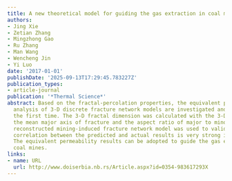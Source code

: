 ```yaml
---
title: A new theoretical model for guiding the gas extraction in coal mines
authors:
- Jing Xie
- Zetian Zhang
- Mingzhong Gao
- Ru Zhang
- Man Wang
- Wencheng Jin
- Yi Luo
date: '2017-01-01'
publishDate: '2025-09-13T17:29:45.783227Z'
publication_types:
- article-journal
publication: '*Thermal Science*'
abstract: Based on the fractal-percolation properties, the equivalent permeability
  analysis of 3-D discrete fracture network models are investigated and analyzed for
  the first time. The 3-D fractal dimension was calculated with the 3-D fracture density,
  the mean major axis of fracture and the aspect ratio of major to minor axis. The
  reconstructed mining-induced fracture network model was used to validate that the
  correlation between the predicted and actual results is very strong in a sense.
  The equivalent permeability results can be adopted to guide the gas extraction in
  coal mines.
links:
- name: URL
  url: http://www.doiserbia.nb.rs/Article.aspx?id=0354-983617293X
---
```

